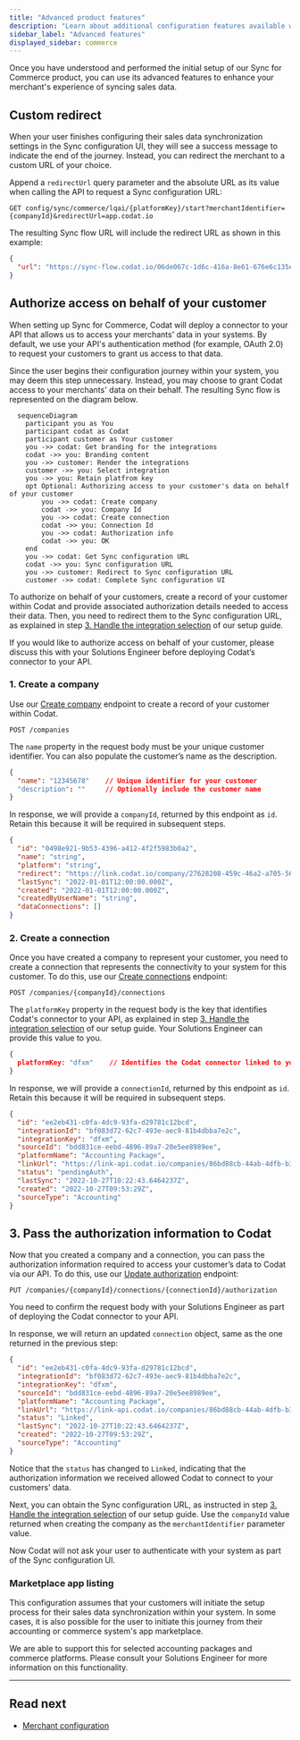 ```yaml
---
title: "Advanced product features"
description: "Learn about additional configuration features available with Sync for Commerce"
sidebar_label: "Advanced features"
displayed_sidebar: commerce
---
```


Once you have understood and performed the initial setup of our Sync for Commerce product, you can use its advanced features to enhance your merchant's experience of syncing sales data. 

## Custom redirect

When your user finishes configuring their sales data synchronization settings in the Sync configuration UI, they will see a success message to indicate the end of the journey. Instead, you can redirect the merchant to a custom URL of your choice.

Append a `redirectUrl` query parameter and the absolute URL as its value when calling the API to request a Sync configuration URL:

```http
GET config/sync/commerce/lqai/{platformKey}/start?merchantIdentifier={companyId}&redirectUrl=app.codat.io
```

The resulting Sync flow URL will include the redirect URL as shown in this example:

```json
{
  "url": "https://sync-flow.codat.io/06de067c-1d6c-416a-8e61-676e6c135e68/lqai/gbol/start?merchantIdentifier=CoPay&otp=615853&redirectUrl=app.codat.io"
}
```

## Authorize access on behalf of your customer

When setting up Sync for Commerce, Codat will deploy a connector to your API that allows us to access your merchants' data in your systems. By default, we use your API's authentication method (for example, OAuth 2.0) to request your customers to grant us access to that data. 

Since the user begins their configuration journey within your system, you may deem this step unnecessary. Instead, you may choose to grant Codat access to your merchants' data on their behalf. The resulting Sync flow is represented on the diagram below.

``` mermaid
  sequenceDiagram
    participant you as You 
    participant codat as Codat
    participant customer as Your customer
    you ->> codat: Get branding for the integrations
    codat ->> you: Branding content
    you ->> customer: Render the integrations
    customer ->> you: Select integration
    you ->> you: Retain platfrom key
    opt Optional: Authorizing access to your customer's data on behalf of your customer
        you ->> codat: Create company
        codat ->> you: Company Id
        you ->> codat: Create connection
        codat ->> you: Connection Id
        you ->> codat: Authorization info
        codat ->> you: OK
    end
    you ->> codat: Get Sync configuration URL
    codat ->> you: Sync configuration URL
    you ->> customer: Redirect to Sync configuration URL
    customer ->> codat: Complete Sync configuration UI
```

To authorize on behalf of your customers, create a record of your customer within Codat and provide associated authorization details needed to access their data. Then, you need to redirect them to the Sync configuration URL, as explained in step [3. Handle the integration selection](/commerce/setup#3-handle-the-integration-selection) of our setup guide.

If you would like to authorize access on behalf of your customer, please discuss this with your Solutions Engineer before deploying Codat’s connector to your API.

### 1. Create a company

Use our [Create company](/sync-for-commerce-api#/operations/create-company) endpoint to create a record of your customer within Codat. 

```http
POST /companies
```
The `name` property in the request body must be your unique customer identifier. You can also populate the customer’s name as the description. 

```json
{
  "name": "12345678"    // Unique identifier for your customer
  "description": ""     // Optionally include the customer name
}
```
In response, we will provide a `companyId`, returned by this endpoint as `id`. Retain this because it will be required in subsequent steps.

```json
{
  "id": "0498e921-9b53-4396-a412-4f2f5983b0a2",
  "name": "string",
  "platform": "string",
  "redirect": "https://link.codat.io/company/27628208-459c-46a2-a705-5641ce25f739",
  "lastSync": "2022-01-01T12:00:00.000Z",
  "created": "2022-01-01T12:00:00.000Z",
  "createdByUserName": "string",
  "dataConnections": []
}
```

### 2. Create a connection

Once you have created a company to represent your customer, you need to create a connection that represents the connectivity to your system for this customer. To do this, use our [Create connections](/sync-for-commerce-api#/operations/create-connection) endpoint:

```http
POST /companies/{companyId}/connections
```

The `platformKey` property in the request body is the key that identifies Codat's connector to your API, as explained in step [3. Handle the integration selection](/commerce/setup#3-handle-the-integration-selection) of our setup guide. Your Solutions Engineer can provide this value to you. 

```json title="Example request body"
{
  platformKey: "dfxm"    // Identifies the Codat connector linked to your API
}
```

In response, we will provide a `connectionId`, returned by this endpoint as `id`. Retain this because it will be required in subsequent steps.

```json
{
  "id": "ee2eb431-c0fa-4dc9-93fa-d29781c12bcd",
  "integrationId": "bf083d72-62c7-493e-aec9-81b4dbba7e2c",
  "integrationKey": "dfxm",
  "sourceId": "bdd831ce-eebd-4896-89a7-20e5ee8989ee",
  "platformName": "Accounting Package",
  "linkUrl": "https://link-api.codat.io/companies/86bd88cb-44ab-4dfb-b32f-87b19b14287f/connections/ee2eb431-c0fa-4dc9-93fa-d29781c12bcd/start",
  "status": "pendingAuth",
  "lastSync": "2022-10-27T10:22:43.6464237Z",
  "created": "2022-10-27T09:53:29Z",
  "sourceType": "Accounting"
}
```

## 3. Pass the authorization information to Codat

Now that you created a company and a connection, you can pass the authorization information required to access your customer’s data to Codat via our API. To do this, use our [Update authorization](/sync-for-commerce-api#/operations/update-connection-authorization) endpoint:

```http
PUT /companies/{companyId}/connections/{connectionId}/authorization
```

You need to confirm the request body with your Solutions Engineer as part of deploying the Codat connector to your API. 

In response, we will return an updated `connection` object, same as the one returned in the previous step:

```json
{
  "id": "ee2eb431-c0fa-4dc9-93fa-d29781c12bcd",
  "integrationId": "bf083d72-62c7-493e-aec9-81b4dbba7e2c",
  "integrationKey": "dfxm",
  "sourceId": "bdd831ce-eebd-4896-89a7-20e5ee8989ee",
  "platformName": "Accounting Package",
  "linkUrl": "https://link-api.codat.io/companies/86bd88cb-44ab-4dfb-b32f-87b19b14287f/connections/ee2eb431-c0fa-4dc9-93fa-d29781c12bcd/start",
  "status": "Linked",
  "lastSync": "2022-10-27T10:22:43.6464237Z",
  "created": "2022-10-27T09:53:29Z",
  "sourceType": "Accounting"
}
```
Notice that the `status` has changed to `Linked`, indicating that the authorization information we received allowed Codat to connect to your customers' data. 

Next, you can obtain the Sync configuration URL, as instructed in step [3. Handle the integration selection](/commerce/setup#3-handle-the-integration-selection) of our setup guide. Use the `companyId` value returned when creating the company as the `merchantIdentifier` parameter value. 

Now Codat will not ask your user to authenticate with your system as part of the Sync configuration UI. 

### Marketplace app listing

This configuration assumes that your customers will initiate the setup process for their sales data synchronization within your system. In some cases, it is also possible for the user to initiate this journey from their accounting or commerce system's app marketplace.

We are able to support this for selected accounting packages and commerce platforms. Please consult your Solutions Engineer for more information on this functionality.

---

## Read next

- [Merchant configuration](/commerce/merchant-configuration)